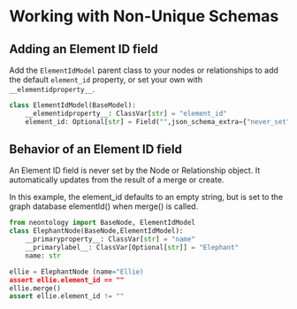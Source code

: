 # Working with Non-Unique Schemas

## Adding an Element ID field

Add the `ElementIdModel` parent class to your nodes or relationships to add the default `element_id` property, or set your own with `__elementidproperty__`.

```python
class ElementIdModel(BaseModel):
    __elementidproperty__: ClassVar[str] = "element_id"
    element_id: Optional[str] = Field("",json_schema_extra={"never_set": True})
```

## Behavior of an Element ID field

An Element ID field is never set by the Node or Relationship object. It automatically updates from the result of a merge or create.

In this example, the element_id defaults to an empty string, but is set to the graph database elementId() when merge() is called.

```python
from neontology import BaseNode, ElementIdModel
class ElephantNode(BaseNode,ElementIdModel):
    __primaryproperty__: ClassVar[str] = "name"
    __primarylabel__: ClassVar[Optional[str]] = "Elephant"
    name: str

ellie = ElephantNode (name="Ellie)
assert ellie.element_id == ""
ellie.merge()
assert ellie.element_id != ""
```